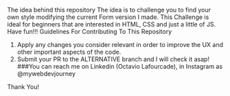 The idea behind this repository
The idea is to challenge you to find your own style modifying the current Form version I made.
This Challenge is ideal for beginners that are interested in HTML, CSS and just a little of JS.
Have fun!!!
Guidelines For Contributing To This Repository

1. Apply any changes you consider relevant in order to improve the UX and other important aspects of the code.
2. Submit your PR to the ALTERNATIVE branch and I will check it asap!
   ###You can reach me on Linkedin (Octavio Lafourcade), in Instagram as @mywebdevjourney

Thank You!
